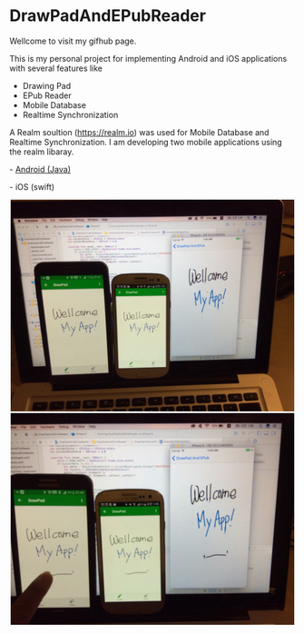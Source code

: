 # DrawPadAndEPubReader

Wellcome to visit my gifhub page.

This is my personal project for implementing Android and iOS applications with several features like
- Drawing Pad
- EPub Reader
- Mobile Database 
- Realtime Synchronization 

A Realm soultion (https://realm.io) was used for Mobile Database and Realtime Synchronization.
I am developing two mobile applications using the realm libaray.

<p> - <a href="https://github.com/hosung03/DrawPadAndEPubReader_android">Android (Java) </a> </p>
<p> - iOS (swift) </p>

<p align="center">
  <img src="ApplicaionsCapture_1.jpg" width="500"/>
  <img src="ApplicaionsCapture_2.jpg" width="500"/>
</p>
